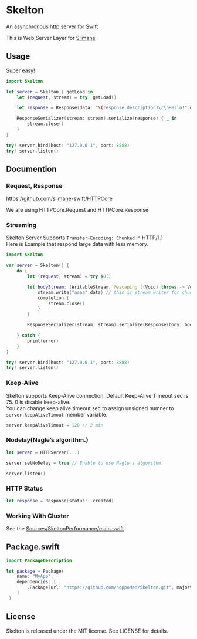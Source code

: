 # Skelton
An asynchronous http server for Swift

This is Web Server Layer for [Slimane](https://github.com/slimane-swift/slimane.git)

## Usage

Super easy!

```swift
import Skelton

let server = Skelton { getLoad in
    let (request, stream) = try! getLoad()

    let response = Response(data: "\(response.description)\r\nHello!".data)

    ResponseSerializer(stream: stream).serialize(response) { _ in
        stream.close()
    }
}

try! server.bind(host: "127.0.0.1", port: 8888)
try! server.listen()
```


## Documention

### Request, Response
https://github.com/slimane-swift/HTTPCore

We are using HTTPCore.Request and HTTPCore.Response

### Streaming

Skelton Server Supports `Transfer-Encoding: Chunked` in HTTP/1.1  
Here is Example that respond large data with less memory.

```swift
import Skelton

var server = Skelton() {
    do {
        let (request, stream) = try $0()

        let bodyStream: (WritableStream, @escaping ((Void) throws -> Void) -> Void) -> Void = { stream, completion in
            stream.write("aaaa".data) // this is stream writer for chunk
            completion {
                stream.close()
            }
        }

        ResponseSerializer(stream: stream).serialize(Response(body: bodyStream))

    } catch {
        print(error)
    }
}

try! server.bind(host: "127.0.0.1", port: 8888)
try! server.listen()
```

### Keep-Alive
Skelton supports Keep-Alive connection. Default Keep-Alive Timeout sec is 75. 0 is disable keep-alive.  
You can change keep alive timeout sec to assign unsigned numner to `server.keepAliveTimout` member variable.

```swift
server.keepAliveTimout = 120 // 2 min
```

### Nodelay(Nagle’s algorithm.)

```swift
let server = HTTPServer(...)

server.setNoDelay = true // Enable to use Nagle’s algorithm.

server.listen()
```

### HTTP Status

```swift
let response = Response(status: .created)
```


### Working With Cluster
See the [Sources/SkeltonPerformance/main.swift](https://github.com/slimane-swift/Skelton/blob/master/Sources/SkeltonPerformance/main.swift)

## Package.swift

```swift
import PackageDescription

let package = Package(
    name: "MyApp",
    dependencies: [
        .Package(url: "https://github.com/noppoMan/Skelton.git", majorVersion: 0, minor: 9),
    ]
 )
```

## License

Skelton is released under the MIT license. See LICENSE for details.
